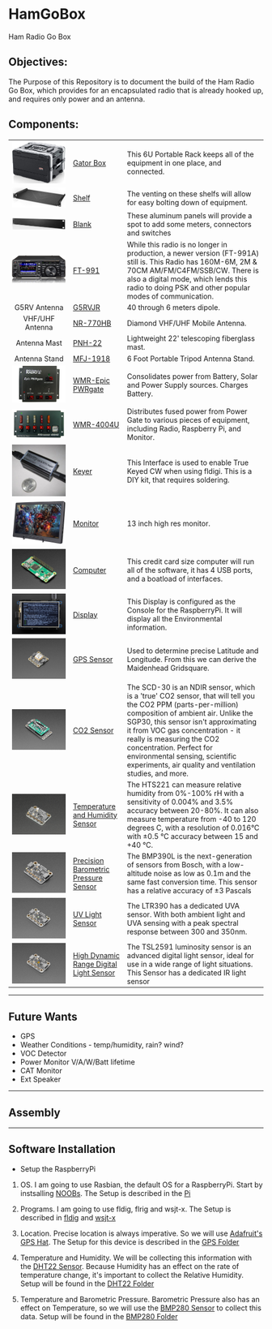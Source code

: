 # HamGoBox
Ham Radio Go Box

## Objectives:
The Purpose of this Repository is to document the build of the Ham Radio Go Box, which provides for an encapsulated radio that is already hooked up, and requires only power and an antenna.

## Components:
||||
|:--------:|:---------|:------------------------------------------------------|
| ![alt text][gatorBox] | [Gator Box](https://smile.amazon.com/gp/product/B0002BG4O8/ref=ppx_yo_dt_b_asin_title_o08_s04?ie=UTF8&psc=1) | This 6U Portable Rack keeps all of the equipment in one place, and connected. |
| ![alt text][gatorShelf] | [Shelf](https://smile.amazon.com/gp/product/B01C9KYUG8/ref=ppx_yo_dt_b_asin_title_o08_s01?ie=UTF8&psc=1) | The venting on these shelfs will allow for easy bolting down of equipment. |
| ![alt text][gator1UPanel] | [Blank](https://smile.amazon.com/gp/product/B06Y1VJD6Q/ref=ppx_yo_dt_b_asin_title_o08_s03?ie=UTF8&psc=1) |These aluminum panels will provide a spot to add some meters, connectors and switches|
|![alt text][FT-991]|[FT-991](https://www.yaesu.com/indexVS.cfm?cmd=DisplayProducts&DivisionID=65&ProdCatID=102&encProdID=D24F60F33816ED8BE5568D7E2B5E2131)|While this radio is no longer in production, a newer version (FT-991A) still is.  This Radio has  160M-6M, 2M & 70CM AM/FM/C4FM/SSB/CW.  There is also a digital mode, which lends this radio to doing PSK and other popular modes of communication.|
|G5RV Antenna|[G5RVJR](https://www.hamradio.com/detail.cfm?pid=H0-008917)|40 through 6 meters dipole.|
|VHF/UHF Antenna|[NR-770HB](https://www.hamradio.com/detail.cfm?pid=H0-000063)|Diamond VHF/UHF Mobile Antenna.|
|Antenna Mast|[PNH-22](https://www.hamradio.com/detail.cfm?pid=H0-010315)|Lightweight 22' telescoping fiberglass mast.|
|Antenna Stand|[MFJ-1918](https://www.hamradio.com/detail.cfm?pid=H0-007037)|6 Foot Portable Tripod Antenna Stand.|
|![alt text][wmrPWRGate]|[WMR-Epic PWRgate](https://www.hamradio.com/detail.cfm?pid=H0-015910)|Consolidates power from Battery, Solar and Power Supply sources.  Charges Battery.|
|![alt text][wmr4004U]|[WMR-4004U](https://www.hamradio.com/detail.cfm?pid=H0-009867)|Distributes fused power from Power Gate to various pieces of equipment, including Radio, Raspberry Pi, and Monitor.|
|![alt text][nanoIO]|[Keyer](https://hamprojects.info/mortty/)|This Interface is used to enable True Keyed CW when using fldigi. This is a DIY kit, that requires soldering.|
|![alt text][monitor]|[Monitor](https://smile.amazon.com/gp/product/B07NNXH2SS/ref=ppx_yo_dt_b_asin_title_o00_s01?ie=UTF8&psc=1)|13 inch high res monitor.|
|![alt text][raspberryPIZero]|[Computer](https://www.adafruit.com/product/3708)|This credit card size computer will run all of the software, it has 4 USB ports, and a boatload of interfaces.|
|![alt text][PiTFT]|[Display](https://www.adafruit.com/product/2441)|This Display is configured as the Console for the RaspberryPi. It will display all the Environmental information.|
|![alt text][GPS]|[GPS Sensor](https://www.adafruit.com/product/4415)|Used to determine precise Latitude and Longitude. From this we can derive the Maidenhead Gridsquare.|
|![alt text][SCD-30]|[CO2 Sensor](https://www.adafruit.com/product/4867)|The SCD-30 is an NDIR sensor, which is a 'true' CO2 sensor, that will tell you the CO2 PPM (parts-per-million) composition of ambient air. Unlike the SGP30, this sensor isn't approximating it from VOC gas concentration - it really is measuring the CO2 concentration. Perfect for environmental sensing, scientific experiments, air quality and ventilation studies, and more.|
|![alt text][HTS221]|[Temperature and Humidity Sensor](https://www.adafruit.com/product/4535)|The HTS221 can measure relative humidity from 0%-100% rH with a sensitivity of 0.004% and 3.5% accuracy between 20-80%. It can also measure temperature from -40 to 120 degrees C, with a resolution of 0.016°C with ±0.5 °C accuracy between 15 and +40 °C.|
|![alt text][BMP390]|[Precision Barometric Pressure Sensor](https://www.adafruit.com/product/4816)|The BMP390L is the next-generation of sensors from Bosch, with a low-altitude noise as low as 0.1m and the same fast conversion time. This sensor has a relative accuracy of ±3 Pascals|
|![alt text][LTR390]|[UV Light Sensor](https://www.adafruit.com/product/4831)|The LTR390 has a dedicated  UVA sensor. With both ambient light and UVA sensing with a peak spectral response between 300 and 350nm.|
|![alt text][TSL2591]|[High Dynamic Range Digital Light Sensor](https://www.adafruit.com/product/1980)|The TSL2591 luminosity sensor is an advanced digital light sensor, ideal for use in a wide range of light situations. This Sensor has a dedicated IR light sensor|

<!---
|![alt text][wmrPNP]|[Interface](https://www.hamradio.com/detail.cfm?pid=H0-008403)|This Interface is capable of converting the audio from software sources such as Ham Radio Deluxe (windows onPNH)22https://www.hamradio.com/detail.cfm?pid=H0-010315.  It's also capable of True Keyed CW when used with HRD, but not fldigi.|
--->

---
## Future Wants
* GPS
* Weather Conditions - temp/humidity, rain? wind?
* VOC Detector
* Power Monitor V/A/W/Batt lifetime
* CAT Monitor
* Ext Speaker

---
## Assembly

---
## Software Installation
* Setup the RaspberryPi

1. OS. I am going to use Rasbian, the default OS for a RaspberryPi. Start by instsalling [NOOBs](http://downloads.raspberrypi.org/NOOBS_latest). The Setup is described in the [Pi](https://github.com/DonBower/HamGoBox/tree/master/Pi)

1. Programs. I am going to use fldig, flrig and wsjt-x. The Setup is described in [fldig](https://github.com/DonBower/HamGoBox/tree/master/fldigi) and [wsjt-x](https://github.com/DonBower/HamGoBox/tree/master/wsjtx)

1. Location. Precise location is always imperative. So we will use [Adafruit's GPS Hat](https://www.adafruit.com/product/2324). The Setup for this device is described in the [GPS Folder](https://github.com/DonBower/HamGoBox/tree/master/GPSHat)

2. Temperature and Humidity. We will be collecting this information with the [DHT22 Sensor](https://www.adafruit.com/product/385). Because Humidity has an effect on the rate of temperature change, it's important to collect the Relative Humidity. Setup will be found in the [DHT22 Folder](https://github.com/DonBower/HamGoBox/tree/master/DHT22)

3. Temperature and Barometric Pressure. Barometric Pressure also has an effect on Temperature, so we will use the [BMP280 Sensor](https://www.adafruit.com/product/2651) to collect this data.  Setup will be found in the [BMP280 Folder](https://github.com/DonBower/HamGoBox/tree/master/BMP280)


[gatorBox]: https://github.com/DonBower/HamGoBox/blob/master/Images/GatorBoxSmall.jpg "Field Day Box"

[gatorShelf]: https://github.com/DonBower/HamGoBox/blob/master/Images/ShelfSmall.jpg "Rack Shelf"

[gator1UPanel]: https://github.com/DonBower/HamGoBox/blob/master/Images/1UPanelSmall.jpg "Blank Panel"

[yaesuFT897D]: https://github.com/DonBower/HamGoBox/blob/master/Images/FT-897DSmall.jpg "Ham Radio"

[FT-991]: https://github.com/DonBower/HamGoBox/blob/master/Images/FT-991.jpg "Ham Radio"

[wmrPWRGate]: https://github.com/DonBower/HamGoBox/blob/master/Images/WMRPWRgate.jpg "Epic PWRGate"

[wmr4004U]: https://github.com/DonBower/HamGoBox/blob/master/Images/WMR4004U.jpg "RIGrunner 4004U"

[wmrPNP]: https://github.com/DonBower/HamGoBox/blob/master/Images/WMRPnPSmall.jpg "Digital Mode Interface"

[nanoIO]: https://github.com/DonBower/HamGoBox/blob/master/Images/nanoIOSmall.jpg "CW Keyer"

[raspberryPI]: https://github.com/DonBower/HamGoBox/blob/master/Images/RaspberryPiSmall.jpg "Raspberry Pi"

[monitor]: https://github.com/DonBower/HamGoBox/blob/master/Images/monitorSmall.jpg "Monitor"

[raspberryPIZero]: https://github.com/DonBower/HamGoBox/blob/master/Images/RPiZWH.jpg "Raspberry Pi Zero"

[PiTFT]: https://github.com/DonBower/HamGoBox/blob/master/Images/PiTFT.jpg "Raspberry Pi TFT"

[GPS]: https://github.com/DonBower/HamGoBox/blob/master/Images/GPS.jpg "Mini GPS Sensor"

[SCD-30]: https://github.com/DonBower/HamGoBox/blob/master/Images/SCD30.jpg "NDIR CO2 Sensor"

[HTS221]: https://github.com/DonBower/HamGoBox/blob/master/Images/HTS221.jpg "Temperature & Humidity Sensor"

[BMP390]: https://github.com/DonBower/HamGoBox/blob/master/Images/BMP390.jpg "Precision Barometric Pressure and Altimeter Sensor"

[LTR390]: https://github.com/DonBower/HamGoBox/blob/master/Images/LTR390.jpg "UV Light Sensor"

[TSL2591]: https://github.com/DonBower/HamGoBox/blob/master/Images/TSL2591.jpg "High Dynamic Range Digital Light Sensor"
